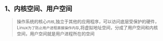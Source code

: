 
## 1、内核空间、用户空间
>操作系统的核心`内核`,独立于其他的应用程序，可以访问底层受保护的硬件，Linux`为了防止用户进程直接操作内存`,将虚拟地址空间，分成了用户空间和内核空间，用户空间就是用户进程所在的空间
